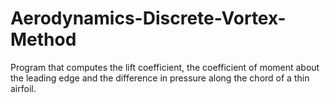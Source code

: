 # Aerodynamics-Discrete-Vortex-Method
Program that computes the lift coefficient, the coefficient of moment about the leading edge and the difference in pressure along the chord of a thin airfoil.
